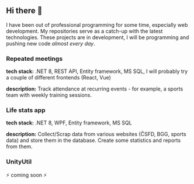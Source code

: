 ## Hi there 👋
I have been out of professional programming for some time, especially web development. 
My repositories serve as a catch-up with the latest technologies.
These projects are in development, I will be programming and pushing new code _almost every day_.

### Repeated meetings

__tech stack:__ .NET 8, REST API, Entity framework, MS SQL, I will probably try a couple of different frontends (React, Vue)

__description:__ Track attendance at recurring events - for example, a sports team with weekly training sessions.

### Life stats app

__tech stack:__ .NET 8, WPF, Entity framework, MS SQL

__description:__ Collect/Scrap data from various websites (ČSFD, BGG, sports data) and store them in the database. Create some statistics and reports from them.


### UnityUtil
⚡ coming soon ⚡



<!--
**jindros/jindros** is a ✨ _special_ ✨ repository because its `README.md` (this file) appears on your GitHub profile.

Here are some ideas to get you started:

- 🔭 I’m currently working on ...
- 🌱 I’m currently learning ...
- 👯 I’m looking to collaborate on ...
- 🤔 I’m looking for help with ...
- 💬 Ask me about ...
- 📫 How to reach me: ...
- 😄 Pronouns: ...
- ⚡ Fun fact: ...
-->
